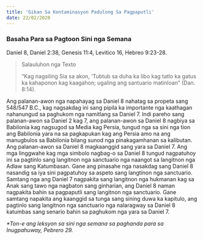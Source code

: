 ```yaml
---
title: 'Gikan Sa Kontaminasyon Padulong Sa Pagpaputli'
date: 22/02/2020
---
```


### Basaha Para sa Pagtoon Sini nga Semana
Daniel 8,  Daniel 2:38,  Genesis 11:4, Levitico 16,  Hebreo 9:23-28.

> <p>Salauluhon nga Texto</p>
> “Kag nagsiling Sia sa akon, ‘Tubtub sa duha ka libo kag tatlo ka 	gatus 	ka kahaponon kag kaagahon; ugaling ang santuario matinloan” (Dan. 8:14).

Ang palanan-awon nga napahayag sa Daniel 8 nahatag sa propeta sang 548/547 B.C., kag nagsakdag ini sang pipila ka importante nga kaathagan nahanungud sa paghukom nga namitlang sa Daniel 7.  Indi pareho sang palanan-awon sa Daniel 2 kag 7, ang palanan-awon sa Daniel 8 nagbiya sa Babilonia kag nagsugod sa Media kag Persia, tungud nga sa sini nga tion ang Babilonia yara na sa pagkapukan kag ang Persia amo na ang manugbulos sa Babilonia bilang sunod nga pinakagamhanan sa kalibutan.  Ang palanan-awon sa Daniel 8 magkaanggid sang yara sa Daniel 7.  Ang mga linggwahe kag mga simbolo nagbag-o sa Daniel 8 tungud nagpatuhoy ini sa pagtinlo sang langitnon nga sanctuario nga naangot sa langitnon nga Adlaw sang Katumbasan.  Gane ang pinasahe nga nasakdag sang Daniel 8 nasandig sa iya sini pagpatuhoy sa aspeto sang langtinon nga sanctuario.  Samtang nga ang Daniel 7 nagpakita sang langitnon nga hukmanan kag sa Anak sang tawo nga nagbaton sang ginharian, ang Daniel 8 naman nagpakita bahin sa pagpaputli sang langitnon nga sanctuario.  Gane samtang napakita ang kaanggid sa tunga sang sining duwa ka kapitulo, ang pagtinlo sang langitnon nga sanctuario nga nalaragway sa Daniel 8 katumbas sang senario bahin sa paghukom nga yara sa Daniel 7. 

_*Ton-e ang leksyon sa sini nga semana sa paghanda para sa Inugpahuway, Pebrero 29._